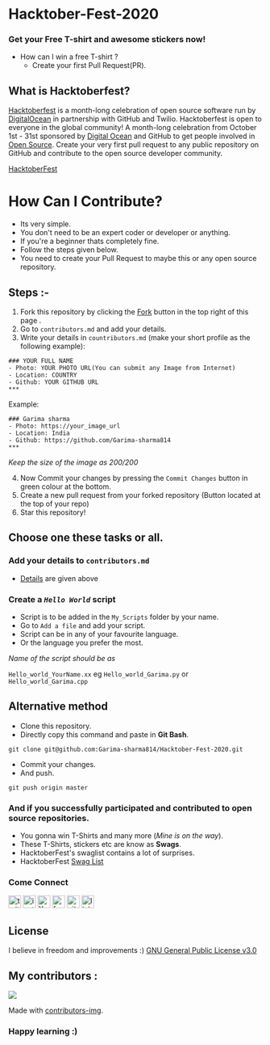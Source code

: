 # Hacktober-Fest-2020
### Get your Free T-shirt and awesome stickers now!

- How can I win a free T-shirt ? 
  -  Create your first Pull Request(PR).

## What is Hacktoberfest?
[Hacktoberfest](https://hacktoberfest.digitalocean.com/) is a month-long celebration of open source software run by [DigitalOcean](https://hacktoberfest.digitalocean.com/) in partnership with GitHub and Twilio. Hacktoberfest is open to everyone in the global community! A month-long celebration from October 1st - 31st sponsored by [Digital Ocean](https://hacktoberfest.digitalocean.com/) and GitHub to get people involved in [Open Source](https://github.com/open-source). Create your very first pull request to any public repository on GitHub and contribute to the open source developer community.

[HacktoberFest](https://hacktoberfest.digitalocean.com/)

# How Can I Contribute? 
- Its very simple.
- You don't need to be an expert coder or developer or anything. 
- If you're a beginner thats completely fine.
- Follow the steps given below.
- You need to create your Pull Request to maybe this or any open source repository.
## Steps :-
1. Fork this repository by clicking the [Fork](https://github.com/Garima-sharma814/Hacktober-Fest-2020/fork) button in the top right of this page .
2. Go to `contributors.md` and add your details.
3. Write your details in `countributors.md` (make your short profile as the following example):
```
### YOUR FULL NAME
- Photo: YOUR PHOTO URL(You can submit any Image from Internet)
- Location: COUNTRY
- Github: YOUR GITHUB URL
***
```
Example:

```
### Garima sharma 
- Photo: https://your_image_url
- Location: India
- Github: https://github.com/Garima-sharma814
***
```
*Keep the size of the image as 200/200*

4. Now Commit your changes by pressing the `Commit Changes` button in green colour at the bottom.
5. Create a new pull request from your forked repository (Button located at the top of your repo)
6. Star this repository!

## Choose one these tasks or all.
### Add your details to `contributors.md`
- [Details](#Steps-:-) are given above 

### Create a *`Hello World`* script 
- Script is to be added in the `My_Scripts` folder by your name.
- Go to `Add a file` and add your script.
- Script can be in any of your favourite language.
- Or the language you prefer the most.

*Name of the script should be as*

`Hello_world_YourName.xx` eg `Hello_world_Garima.py` or `Hello_world_Garima.cpp`


## Alternative method 
- Clone this repository.
- Directly copy this command and paste in **Git Bash**.
```
git clone git@github.com:Garima-sharma814/Hacktober-Fest-2020.git
```
- Commit your changes.
- And push.
``` 
git push origin master
``` 
### And if you successfully participated and contributed to open source repositories.
 - You gonna win T-Shirts and many more (*Mine is on the way*).
 - These T-Shirts, stickers etc are know as **Swags**.
 - HacktoberFest's swaglist contains a lot of surprises.
 - HacktoberFest [Swag List](https://hacktoberfestswaglist.com/) 

### Come Connect  
[<img src='https://cdn.jsdelivr.net/npm/simple-icons@3.0.1/icons/twitter.svg' alt='twitter' height='25'>](https://twitter.com/garimavatss) 
[<img src='https://cdn.jsdelivr.net/npm/simple-icons@3.0.1/icons/instagram.svg' alt='instagram' height='25'>](https://www.instagram.com/garima.vatss/?r=nametag) 
[<img src='https://cdn.jsdelivr.net/npm/simple-icons@3.0.1/icons/youtube.svg' alt='YouTube' height='25'>](https://www.youtube.com/channel/UCheHxaUY0R5NWDDXLa5siWQ?view_as=subscriber) 
[<img src='https://cdn.jsdelivr.net/npm/simple-icons@3.0.1/icons/facebook.svg' alt='facebook' height='25'>](https://m.me/garima.vats.143) 
[<img src='https://cdn.jsdelivr.net/npm/simple-icons@3.0.1/icons/github.svg' alt='github' height='25'>](https://github.com/Garima-sharma814) 
[<img src='https://simpleicons.org/icons/linkedin.svg' alt='linkedin' height='25'>](https://www.linkedin.com/in/garima-sharma-6621701b3) 
</a>
<br>

## License 
I believe in freedom and improvements :) [GNU General Public License v3.0](https://github.com/Garima-sharma814/Hacktober-Fest-2020/blob/master/LICENSE)

## My contributors :
<a href="https://github.com/Garima-sharma814/Hacktober-Fest-2020/graphs/contributors">
  <img src="https://contributors-img.web.app/image?repo=Garima-sharma814/Hacktober-Fest-2020" />
</a>

Made with [contributors-img](https://contributors-img.web.app).
  
</a>

### Happy learning :)
